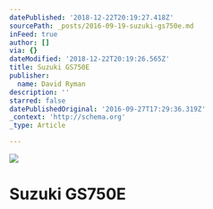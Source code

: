 ```yaml
---
datePublished: '2018-12-22T20:19:27.418Z'
sourcePath: _posts/2016-09-19-suzuki-gs750e.md
inFeed: true
author: []
via: {}
dateModified: '2018-12-22T20:19:26.565Z'
title: Suzuki GS750E
publisher:
  name: David Ryman
description: ''
starred: false
datePublishedOriginal: '2016-09-27T17:29:36.319Z'
_context: 'http://schema.org'
_type: Article

---
```

![](https://imgflo.herokuapp.com/graph/2b2431f8e7ba7b0/188b7c48409796bc60a6a5c770031028/croprotate.jpg?cropheight=330&cropwidth=416&degrees=0&input=https%3A%2F%2Fthe-grid-user-content.s3-us-west-2.amazonaws.com%2Fa47e12c1-529c-4301-8074-ed2fc609df61.jpg&x=16&y=0)

# Suzuki GS750E